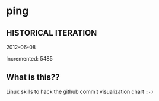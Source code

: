 # ping

## HISTORICAL ITERATION
2012-06-08

Incremented: 5485

## What is this?? 
Linux skills to hack the github commit visualization chart `;-)`
